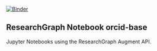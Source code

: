 [![Binder](https://mybinder.org/badge_logo.svg)](https://mybinder.org/v2/gh/researchgraph/augment-api-beta/notebooks/orcid-base/main)

## ResearchGraph Notebook orcid-base

Jupyter Notebooks using the ResearchGraph Augment API.
